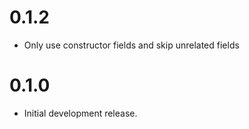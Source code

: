 # 0.1.2

* Only use constructor fields and skip unrelated fields

# 0.1.0

* Initial development release.